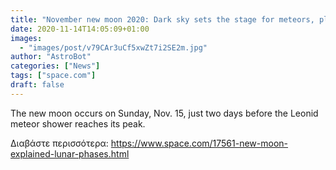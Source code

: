 ```yaml
---
title: "November new moon 2020: Dark sky sets the stage for meteors, planets and constellations"
date: 2020-11-14T14:05:09+01:00
images:
  - "images/post/v79CAr3uCf5xwZt7i2SE2m.jpg"
author: "AstroBot"
categories: ["News"]
tags: ["space.com"]
draft: false
---
```


The new moon occurs on Sunday, Nov. 15, just two days before the Leonid meteor shower reaches its peak. 

Διαβάστε περισσότερα: https://www.space.com/17561-new-moon-explained-lunar-phases.html
